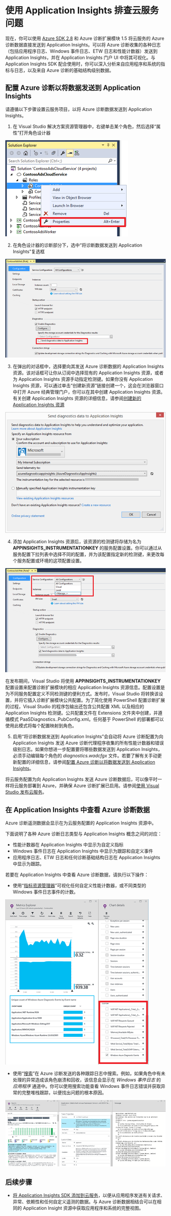 <properties
   pageTitle="使用 Application Insights 排查云服务问题 | Azure"
   description="了解如何通过使用 Application Insights 来处理 Azure 诊断发送的数据，以便排查云服务问题。"
   services="cloud-services"
   documentationCenter=".net"
   authors="sbtron"
   manager=""
   editor="tysonn" />
<tags
   ms.service="cloud-services"
   ms.date="12/15/2015"
   wacn.date="01/15/2016" />


# 使用 Application Insights 排查云服务问题

现在，你可以使用 [Azure SDK 2.8](/downloads) 和 Azure 诊断扩展模块 1.5 将云服务的 Azure 诊断数据直接发送到 Application Insights。可以将 Azure 诊断收集的各种日志（包括应用程序日志、Windows 事件日志、ETW 日志和性能计数器）发送到 Application Insights，并在 Application Insights 门户 UI 中将其可视化。与 Application Insights SDK 配合使用时，你可以深入分析来自应用程序和系统的指标与日志，以及来自 Azure 诊断的基础结构级别数据。
  
## 配置 Azure 诊断以将数据发送到 Application Insights

请遵循以下步骤设置云服务项目，以将 Azure 诊断数据发送到 Application Insights。

1) 在 Visual Studio 解决方案资源管理器中，右键单击某个角色，然后选择“属性”打开角色设计器
	
![解决方案资源管理器角色属性][1]

2) 在角色设计器的诊断部分下，选中“将诊断数据发送到 Application Insights”复选框

![角色设计器将诊断数据发送到 Application Insights][2]

3) 在弹出的对话框中，选择要向其发送 Azure 诊断数据的 Application Insights 资源。该对话框可让你从订阅中选择现有的 Application Insights 资源，或者为 Application Insights 资源手动指定检测键。如果你没有 Application Insights 资源，可以通过单击“创建新资源”链接创建一个，这会在浏览器窗口中打开 Azure 经典管理门户，你可以在其中创建 Application Insights 资源。有关创建 Application Insights 资源的详细信息，请参阅[创建新的 Application Insights 资源](/documentation/articles/app-insights-create-new-resource/)

![选择 Application Insights 资源][3]

4) 添加 Application Insights 资源后，该资源的检测键将存储为名为 **APPINSIGHTS\_INSTRUMENTATIONKEY** 的服务配置设置。你可以通过从服务配置下拉列表中选择不同的配置，并为该配置指定新的检测键，来更改每个服务配置或环境的这项配置设置。

![选择服务配置][4]
	
在发布期间，Visual Studio 将使用 **APPINSIGHTS\_INSTRUMENTATIONKEY** 配置设置来配置诊断扩展模块的相应 Application Insights 资源信息。配置设置是为不同服务配置定义不同检测键的便利方式。发布时，Visual Studio 将转换该设置，并将它插入诊断扩展模块公共配置。为了简化使用 PowerShell 配置诊断扩展的过程，Visual Studio 的程序包输出还包含公共配置 XML 以及相应的 Application Insights 检测键。公共配置文件在 Extensions 文件夹中创建，并遵循模式 PaaSDiagnostics.<RoleName>.PubConfig.xml。任何基于 PowerShell 的部署都可以使用此模式将每个配置映射到角色。

5) 启用“将诊断数据发送到 Application Insights”会自动将 Azure 诊断配置为向 Application Insights 发送 Azure 诊断代理程序收集的所有性能计数器和错误级别日志。如果你想进一步配置要将哪些数据发送到 Application Insights，必须手动编辑每个角色的 *diagnostics.wadcfgx* 文件。若要了解有关手动更新配置的详细信息，请参阅[配置 Azure 诊断以将数据发送到 Application Insights](/documentation/articles/azure-diagnostics-configure-applicationinsights/)。

将云服务配置为向 Application Insights 发送 Azure 诊断数据后，可以像平时一样将云服务部署到 Azure，并确保 Azure 诊断扩展已启用。请参阅[使用 Visual Studio 发布云服务](/documentation/articles/vs-azure-tools-publishing-a-cloud-service/)。

## 在 Application Insights 中查看 Azure 诊断数据
Azure 诊断遥测数据会显示在为云服务配置的 Application Insights 资源中。

下面说明了各种 Azure 诊断日志类型与 Application Insights 概念之间的对应：

-  性能计数器在 Application Insights 中显示为自定义指标
-  Windows 事件日志在 Application Insights 中显示为跟踪和自定义事件
-  应用程序日志、ETW 日志和任何诊断基础结构日志在 Application Insights 中显示为跟踪。

若要在 Application Insights 中查看 Azure 诊断数据，请执行以下操作：

- 使用“[指标资源管理器](/documentation/articles/app-insights-metrics-explorer/)”可视化任何自定义性能计数器，或不同类型的 Windows 事件日志事件的计数。

![指标资源管理器中的自定义指标][5]

- 使用“[搜索](/documentation/articles/app-insights-diagnostic-search/)”在 Azure 诊断发送的各种跟踪日志中搜索。例如，如果角色中有未处理的异常造成该角色崩溃和回收，该信息会显示在 *Windows 事件日志* 的 *应用程序* 通道中。你可以使用搜索功能查看 Windows 事件日志错误并获取异常的完整堆栈跟踪，以便找出问题的根本原因。 

![搜索跟踪][6]

## 后续步骤

- [将 Application Insights SDK 添加到云服务](/documentation/articles/app-insights-cloudservices/)，以便从应用程序发送有关请求、异常、依赖性和任何自定义遥测的数据。与 Azure 诊断数据相结合可以在相同的 Application Insight 资源中获取应用程序和系统的完整视图。  


<!--Image references-->
[1]: ./media/cloud-services-dotnet-diagnostics-applicationinsights/solution-explorer-properties.png
[2]: ./media/cloud-services-dotnet-diagnostics-applicationinsights/role-designer-sendtoappinsights.png
[3]: ./media/cloud-services-dotnet-diagnostics-applicationinsights/select-appinsights-resource.png
[4]: ./media/cloud-services-dotnet-diagnostics-applicationinsights/role-designer-appinsights-serviceconfig.png
[5]: ./media/cloud-services-dotnet-diagnostics-applicationinsights/metrics-explorer-custom-metrics.png
[6]: ./media/cloud-services-dotnet-diagnostics-applicationinsights/search-windowseventlog-error.png

<!---HONumber=Mooncake_0104_2016-->
